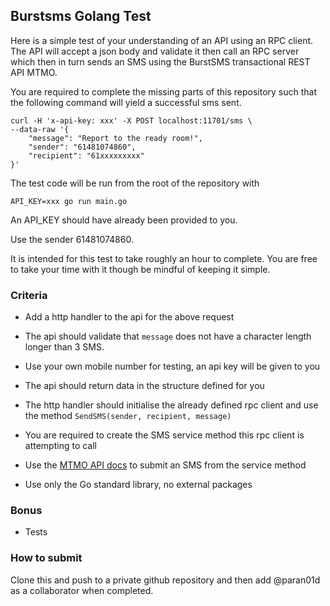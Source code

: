 ## Burstsms Golang Test

Here is a simple test of your understanding of an API using an RPC client. The API will accept a json body and validate it then call an RPC server which then in turn sends an SMS using the BurstSMS transactional REST API MTMO.

You are required to complete the missing parts of this repository such that the following command will yield a successful sms sent.

```
curl -H 'x-api-key: xxx' -X POST localhost:11701/sms \
--data-raw '{
    "message": "Report to the ready room!",
    "sender": "61481074860",
    "recipient": "61xxxxxxxxx"
}'

```

The test code will be run from the root of the repository with

```
API_KEY=xxx go run main.go
```

An API_KEY should have already been provided to you.

Use the sender 61481074860.

It is intended for this test to take roughly an hour to complete. You are free to take your time with it though be mindful of keeping it simple.

### Criteria

- Add a http handler to the api for the above request

- The api should validate that `message` does not have a character length longer than 3 SMS.

- Use your own mobile number for testing, an api key will be given to you

- The api should return data in the structure defined for you

- The http handler should initialise the already defined rpc client and use the method `SendSMS(sender, recipient, message)`

- You are required to create the SMS service method this rpc client is attempting to call

- Use the [MTMO API docs](https://docs.mtmo.io/) to submit an SMS from the service method

- Use only the Go standard library, no external packages

### Bonus

- Tests

### How to submit

Clone this and push to a private github repository and then add @paran01d as a collaborator when completed.
